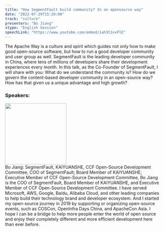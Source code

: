 ```yaml
---
title: "How SegmentFault build community? In an opensource way"
date: "2022-07-29T15:20:00"
track: "culture"
presenters: "Bo Jiang"
stype: "English Session"
speechLink: "https://www.youtube.com/embed/iah3t1xvFlE"
---
```

The Apache Way is a culture and spirit which guides not only how to make good open-source software, but how to run a good developer community and user group as well.
SegmentFault is the leading developer community in China, where tens of millions of developers share their development experiences every month.
In this talk, as the Co-Founder of SegmentFault, I will share with you:
What do we understand the community is?
How do we govern the content-based developer community in an open-source way? 
How has that given us a unique advantage and high growth?
 ### Speakers: 
 <img src="images/speaker/1171.png" width="200" /><br>Bo Jiang: SegmentFault, KAIYUANSHE, CCF Open-Source Development Committee, COO of SegmentFault; Board Member of KAIYUANSHE; Executive Member of CCF Open-Source Development Committee, Bo Jiang is the COO of SegmentFault, Board Member of KAIYUANSHE, and Executive Member of CCF Open-Source Development Committee.
I have served Microsoft, AWS, Google, Baidu, Alibaba Cloud, and other leading companies to help build their technology brand and developer ecosystem. And I started my open-source journey in 2019 by supporting or organizing open-source events, such as COSCon, OpenInfra Days China, and ApacheCon Asia. I hope I can be a bridge to help more people enter the world of open source and enjoy their completely different and more efficient development here than ever before.

 